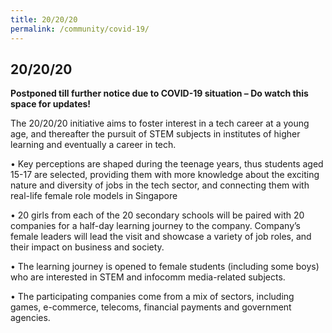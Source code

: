 ```yaml
---
title: 20/20/20
permalink: /community/covid-19/
---
```

<h2>20/20/20</h2>

**Postponed till further notice due to COVID-19 situation – Do watch this space for updates!**

The 20/20/20 initiative aims to foster interest in a tech career at a young age, and thereafter the pursuit of STEM subjects in institutes of higher learning and eventually a career in tech.

•	Key perceptions are shaped during the teenage years, thus students aged 15-17 are selected, providing them with more knowledge about the exciting nature and diversity of jobs in the tech sector, and connecting them with real-life female role models in Singapore

•	20 girls from each of the 20 secondary schools will be paired with 20 companies for a half-day learning journey to the company. Company’s female leaders will lead the visit and showcase a variety of job roles, and their impact on business and society.

•	The learning journey is opened to female students (including some boys) who are interested in STEM and infocomm media-related subjects.

•	The participating companies come from a mix of sectors, including games, e-commerce, telecoms, financial payments and government agencies.
